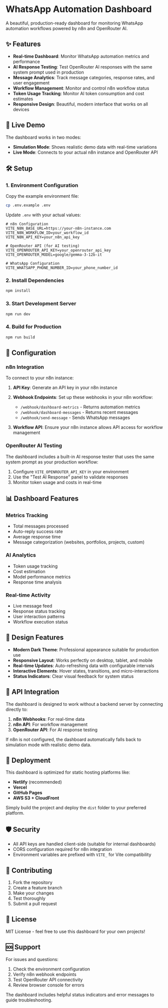 # WhatsApp Automation Dashboard

A beautiful, production-ready dashboard for monitoring WhatsApp automation workflows powered by n8n and OpenRouter AI.

## ✨ Features

- **Real-time Dashboard**: Monitor WhatsApp automation metrics and performance
- **AI Response Testing**: Test OpenRouter AI responses with the same system prompt used in production
- **Message Analytics**: Track message categories, response rates, and user engagement
- **Workflow Management**: Monitor and control n8n workflow status
- **Token Usage Tracking**: Monitor AI token consumption and cost estimates
- **Responsive Design**: Beautiful, modern interface that works on all devices

## 🚀 Live Demo

The dashboard works in two modes:
- **Simulation Mode**: Shows realistic demo data with real-time variations
- **Live Mode**: Connects to your actual n8n instance and OpenRouter API

## 🛠️ Setup

### 1. Environment Configuration

Copy the example environment file:
```bash
cp .env.example .env
```

Update `.env` with your actual values:

```env
# n8n Configuration
VITE_N8N_BASE_URL=https://your-n8n-instance.com
VITE_N8N_WORKFLOW_ID=your_workflow_id
VITE_N8N_API_KEY=your_n8n_api_key

# OpenRouter API (for AI testing)
VITE_OPENROUTER_API_KEY=your_openrouter_api_key
VITE_OPENROUTER_MODEL=google/gemma-3-12b-it

# WhatsApp Configuration
VITE_WHATSAPP_PHONE_NUMBER_ID=your_phone_number_id
```

### 2. Install Dependencies

```bash
npm install
```

### 3. Start Development Server

```bash
npm run dev
```

### 4. Build for Production

```bash
npm run build
```

## 🔧 Configuration

### n8n Integration

To connect to your n8n instance:

1. **API Key**: Generate an API key in your n8n instance
2. **Webhook Endpoints**: Set up these webhooks in your n8n workflow:
   - `/webhook/dashboard-metrics` - Returns automation metrics
   - `/webhook/dashboard-messages` - Returns recent messages
   - `/webhook/send-message` - Sends WhatsApp messages

3. **Workflow API**: Ensure your n8n instance allows API access for workflow management

### OpenRouter AI Testing

The dashboard includes a built-in AI response tester that uses the same system prompt as your production workflow:

1. Configure `VITE_OPENROUTER_API_KEY` in your environment
2. Use the "Test AI Response" panel to validate responses
3. Monitor token usage and costs in real-time

## 📊 Dashboard Features

### Metrics Tracking
- Total messages processed
- Auto-reply success rate
- Average response time
- Message categorization (websites, portfolios, projects, custom)

### AI Analytics
- Token usage tracking
- Cost estimation
- Model performance metrics
- Response time analysis

### Real-time Activity
- Live message feed
- Response status tracking
- User interaction patterns
- Workflow execution status

## 🎨 Design Features

- **Modern Dark Theme**: Professional appearance suitable for production use
- **Responsive Layout**: Works perfectly on desktop, tablet, and mobile
- **Real-time Updates**: Auto-refreshing data with configurable intervals
- **Interactive Elements**: Hover states, transitions, and micro-interactions
- **Status Indicators**: Clear visual feedback for system status

## 🔌 API Integration

The dashboard is designed to work without a backend server by connecting directly to:

1. **n8n Webhooks**: For real-time data
2. **n8n API**: For workflow management
3. **OpenRouter API**: For AI response testing

If n8n is not configured, the dashboard automatically falls back to simulation mode with realistic demo data.

## 📱 Deployment

This dashboard is optimized for static hosting platforms like:

- **Netlify** (recommended)
- **Vercel**
- **GitHub Pages**
- **AWS S3 + CloudFront**

Simply build the project and deploy the `dist` folder to your preferred platform.

## 🛡️ Security

- All API keys are handled client-side (suitable for internal dashboards)
- CORS configuration required for n8n integration
- Environment variables are prefixed with `VITE_` for Vite compatibility

## 🤝 Contributing

1. Fork the repository
2. Create a feature branch
3. Make your changes
4. Test thoroughly
5. Submit a pull request

## 📄 License

MIT License - feel free to use this dashboard for your own projects!

## 🆘 Support

For issues and questions:
1. Check the environment configuration
2. Verify n8n webhook endpoints
3. Test OpenRouter API connectivity
4. Review browser console for errors

The dashboard includes helpful status indicators and error messages to guide troubleshooting.
